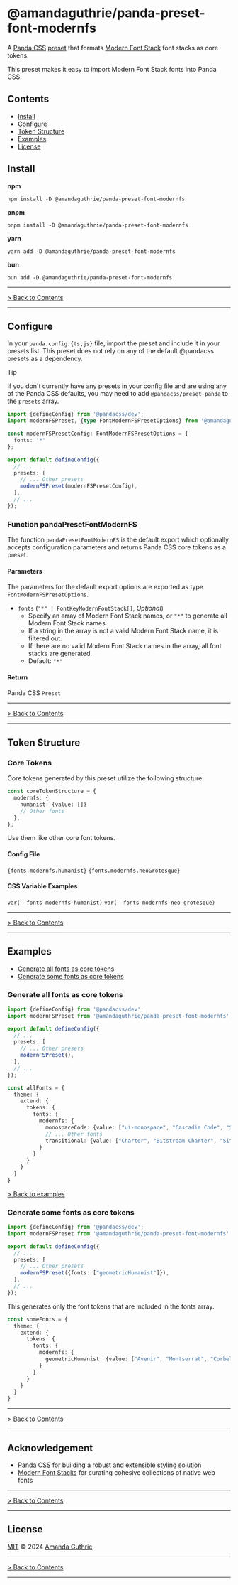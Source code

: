 # @amandaguthrie/panda-preset-font-modernfs

A [Panda CSS][panda-github] [preset][panda-docs-presets] that formats [Modern Font Stack][modern-font-stack-github] font
stacks as core tokens.

This preset makes it easy to import Modern Font Stack fonts into Panda CSS.

## Contents

- [Install](#install)
- [Configure](#configure)
- [Token Structure](#token-structure)
- [Examples](#examples)
- [License](#license)

## Install

**npm**

```shell
npm install -D @amandaguthrie/panda-preset-font-modernfs
```

**pnpm**

```shell
pnpm install -D @amandaguthrie/panda-preset-font-modernfs
```

**yarn**

```shell
yarn add -D @amandaguthrie/panda-preset-font-modernfs
```

**bun**

```shell
bun add -D @amandaguthrie/panda-preset-font-modernfs
```

---

[> Back to Contents](#contents)

---

## Configure

In your `panda.config.{ts,js}` file, import the preset and include it in your presets list. This preset does not rely on
any of the default @pandacss presets as a dependency.

> [!TIP]
> If you don't currently have any presets in your config file and are using any of the Panda CSS defaults, you may need to add `@pandacss/preset-panda` to the `presets` array.

```typescript
import {defineConfig} from '@pandacss/dev';
import modernFSPreset, {type FontModernFSPresetOptions} from '@amandaguthrie/panda-preset-font-modernfs';

const modernFSPresetConfig: FontModernFSPresetOptions = {
  fonts: '*'
};

export default defineConfig({
  // ...
  presets: [
    // ... Other presets
    modernFSPreset(modernFSPresetConfig),
  ],
  // ...
});
```

### Function pandaPresetFontModernFS

The function `pandaPresetFontModernFS` is the default export which optionally accepts configuration parameters and
returns
Panda CSS core tokens as a preset.

#### Parameters

The parameters for the default export options are exported as type `FontModernFSPresetOptions`.

- `fonts` (`"*" | FontKeyModernFontStack[]`, _Optional_)
    - Specify an array of Modern Font Stack names, or `"*"` to generate all Modern Font Stack names.
    - If a string in the array is not a valid Modern Font Stack name, it is filtered out.
    - If there are no valid Modern Font Stack names in the array, all font stacks are generated.
    - Default: `"*"`

#### Return

Panda CSS `Preset`

---

[> Back to Contents](#contents)

---

## Token Structure

### Core Tokens

Core tokens generated by this preset utilize the following structure:

```typescript
const coreTokenStructure = {
  modernfs: {
    humanist: {value: []}
    // Other fonts
  },
};
```

Use them like other core font tokens.

#### Config File

`{fonts.modernfs.humanist}` `{fonts.modernfs.neoGrotesque}`

#### CSS Variable Examples

`var(--fonts-modernfs-humanist)` `var(--fonts-modernfs-neo-grotesque)`

---

[> Back to Contents](#contents)

---

## Examples

- [Generate all fonts as core tokens](#generate-all-fonts-as-core-tokens)
- [Generate some fonts as core tokens](#generate-some-fonts-as-core-tokens)

### Generate all fonts as core tokens

```typescript
import {defineConfig} from '@pandacss/dev';
import modernFSPreset from '@amandaguthrie/panda-preset-font-modernfs';

export default defineConfig({
  // ...
  presets: [
    // ... Other presets
    modernFSPreset(),
  ],
  // ...
});
```

```typescript
const allFonts = {
  theme: {
    extend: {
      tokens: {
        fonts: {
          modernfs: {
            monospaceCode: {value: ["ui-monospace", "Cascadia Code", "Source Code Pro", "Menlo", "Consolas", "DejaVu Sans Mono", "monospace"]},
            // ... Other fonts
            transitional: {value: ["Charter", "Bitstream Charter", "Sitka Text", "Cambria", "serif"]}
          }
        }
      }
    }
  }
}
```

[> Back to examples](#examples)

### Generate some fonts as core tokens

```typescript
import {defineConfig} from '@pandacss/dev';
import modernFSPreset from '@amandaguthrie/panda-preset-font-modernfs';

export default defineConfig({
  // ...
  presets: [
    // ... Other presets
    modernFSPreset({fonts: ["geometricHumanist"]}),
  ],
  // ...
});
```

This generates only the font tokens that are included in the fonts array.

```typescript
const someFonts = {
  theme: {
    extend: {
      tokens: {
        fonts: {
          modernfs: {
            geometricHumanist: {value: ["Avenir", "Montserrat", "Corbel", "URW Gothic", "source-sans-pro", "sans-serif"]}
          }
        }
      }
    }
  }
}
```

---

[> Back to Contents](#contents)

---
## Acknowledgement

* [Panda CSS][panda-github] for building a robust and extensible styling solution
* [Modern Font Stacks][modern-font-stack-github] for curating cohesive collections of native web fonts

---

[> Back to Contents](#contents)

---

## License

[MIT][license] © 2024 [Amanda Guthrie][author]

---

[> Back to Contents](#contents)

---

<!-- Internal Links -->

[license]: LICENSE.md

<!-- External Links -->

[author]: https://github.com/amandaguthrie

[modern-font-stack-github]: https://github.com/system-fonts/modern-font-stacks

[panda-docs-presets]: https://panda-css.com/docs/customization/presets

[panda-github]: https://github.com/chakra-ui/panda
